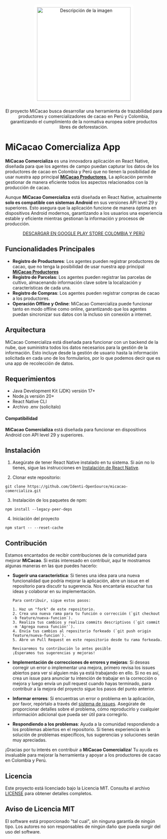 <p align="center">
  <a href="https://www.micacao.org/">
    <img src="https://static.wixstatic.com/media/ebdd7b_b5544ac1b9d542cb8dfd9ddd84a0609f~mv2.png/v1/fill/w_195,h_61,al_c,q_85,usm_0.66_1.00_0.01,enc_auto/4.png" alt="Descripción de la imagen" width="300" style="background-color: white; border-radius: 10px; padding: 10px;">
  </a>
</p>

<p align="center">
  El proyecto <a href="https://www.micacao.org/" style="text-decoration: none;">MiCacao</a> busca desarrollar una herramienta de trazabilidad para productores y comercializadores de cacao en Perú y Colombia, garantizando el cumplimiento de la normativa europea sobre productos libres de deforestación.
</p>

# MiCacao Comercializa App

**MiCacao Comercializa** es una innovadora aplicación en React Native, diseñada para que los agentes de campo puedan capturar los datos de los productores de cacao en Colombia y Perú que no tienen la posibilidad de usar nuestra app principal <a href="https://play.google.com/store/search?q=micacao&c=apps&hl=es_419&pli=1">**MiCacao Productores**</a>, La aplicación permite gestionar de manera eficiente todos los aspectos relacionados con la producción de cacao.

Aunque **MiCacao Comercializa** está diseñada en React Native, actualmente **solo es compatible con sistemas Android** en sus versiones API level 29 y superiores. Esto asegura que la aplicación funcione de manera óptima en dispositivos Android modernos, garantizando a los usuarios una experiencia estable y eficiente mientras gestionan la información y procesos de producción.

<p align="center">
  <a href="https://play.google.com/store/apps/details?id=digital.identi.micacao.comercializa&hl=es_419">
    DESCARGAR EN GOOGLE PLAY STORE COLOMBIA Y PERÚ
  </a>
</p>

## Funcionalidades Principales

- **Registro de Productores**: Los agentes pueden registrar productores de cacao, que no tenga la posibilidad de usar nuestra app principal <a href="https://play.google.com/store/search?q=micacao&c=apps&hl=es_419&pli=1">**MiCacao Productores**</a>
- **Registro de Parcelas**: Los agentes pueden registrar las parcelas de cultivo, almacenando información clave sobre la localización y características de cada una.
- **Registro de Compras**: Los agentes pueden registrar compras de cacao a los productores.
- **Operación Offline y Online**: MiCacao Comercializa puede funcionar tanto en modo offline como online, garantizando que los agentes puedan sincronizar sus datos con la incluso sin conexión a internet.

## Arquitectura

MiCacao Comercializa está diseñada para funcionar con un backend de la nube, que suministra todos los datos necesarios para la gestión de la información. Esto incluye desde la gestión de usuario hasta la información solicitada en cada uno de los formularios, por lo que podemos decir que es una app de recolección de datos.

## Requerimientos

- Java Development Kit (JDK) versión 17+
- Node.js versión 20+
- React Native CLI
- Archivo .env (solicítalo)

#### Compatibilidad

**MiCacao Comercializa** está diseñada para funcionar en dispositivos Android con API level 29 y superiores.

## Instalación

1. Asegúrate de tener React Native instalado en tu sistema. Si aún no lo tienes, sigue las instrucciones en [Instalación de React Native](https://reactnative.dev/docs/environment-setup).

2. Clonar este repositorio:

```
git clone https://github.com/Identi-OpenSource/micacao-comercializa.git
```

3. Instalación de los paquetes de npm:

```
npm install --legacy-peer-deps
```

4. Iniciación del proyecto

```
npm start -- --reset-cache
```

## Contribución

Estamos encantados de recibir contribuciones de la comunidad para mejorar **MiCacao**. Si estás interesado en contribuir, aquí te mostramos algunas maneras en las que puedes hacerlo:

- **Sugerir una característica**: Si tienes una idea para una nueva funcionalidad que podría mejorar la aplicación, abre un issue en el repositorio para discutir tu sugerencia. Nos encantaría escuchar tus ideas y colaborar en su implementación.

      Para contribuir, sigue estos pasos:

      1. Haz un "fork" de este repositorio.
      2. Crea una nueva rama para tu función o corrección (`git checkout -b feature/nueva-funcion`).
      3. Realiza tus cambios y realiza commits descriptivos (`git commit -m 'Agrega nueva función'`).
      4. Envía tus cambios al repositorio forkeado (`git push origin feature/nueva-funcion`).
      5. Abre un Pull Request en este repositorio desde tu rama forkeada.

      Revisaremos tu contribución lo antes posible
      ¡Esperamos tus sugerencias y mejoras!

- **Implementación de correcciones de errores y mejoras**: Si deseas corregir un error o implementar una mejora, primero revisa los issues abiertos para ver si alguien más ya está trabajando en ello. Si no es así, crea un issue para anunciar tu intención de trabajar en la corrección o mejora y luego envía un pull request cuando hayas terminado, para contribuir a la mejora del proyecto sigue los pasos del punto anterior.

- **Informar errores**: Si encuentras un error o problema en la aplicación, por favor, repórtalo a través del [sistema de issues](https://github.com/Identi-OpenSource/micacao-comercializa/issues). Asegúrate de proporcionar detalles sobre el problema, cómo reproducirlo y cualquier información adicional que pueda ser útil para corregirlo.

- **Respondiendo a los problemas**: Ayuda a la comunidad respondiendo a los problemas abiertos en el repositorio. Si tienes experiencia en la solución de problemas específicos, tus sugerencias y soluciones serán muy apreciadas.

¡Gracias por tu interés en contribuir a **MiCacao Comercializa**! Tu ayuda es invaluable para mejorar la herramienta y apoyar a los productores de cacao en Colombia y Perú.

## Licencia

Este proyecto está licenciado bajo la Licencia MIT. Consulta el archivo [LICENSE](./LICENSE) para obtener detalles completos.

## Aviso de Licencia MIT

El software está proporcionado "tal cual", sin ninguna garantía de ningún tipo. Los autores no son responsables de ningún daño que pueda surgir del uso del software.
